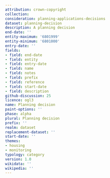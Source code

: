 ```yaml
---
attribution: crown-copyright
collection:
consideration: planning-applications-decisions
dataset: planning-decision
description: A planning decision
end-date: ''
entity-maximum: '6801999'
entity-minimum: '6801000'
entry-date: ''
fields:
- field: end-date
- field: entity
- field: entry-date
- field: name
- field: notes
- field: prefix
- field: reference
- field: start-date
- field: description
github-discussion: 25
licence: ogl3
name: Planning decision
paint-options: ''
phase: alpha
plural: Planning decision
prefix: ''
realm: dataset
replacement-dataset: ''
start-date: ''
themes:
- housing
- monitoring
typology: category
version: 1.0
wikidata: ''
wikipedia: ''
---
```

